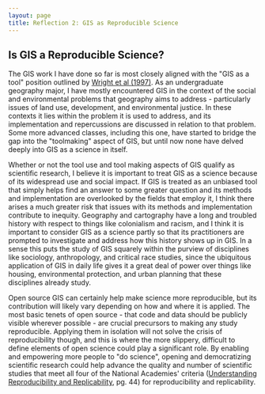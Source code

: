 ```yaml
---
layout: page
title: Reflection 2: GIS as Reproducible Science
---
```

## Is GIS a Reproducible Science?

The GIS work I have done so far is most closely aligned with the "GIS as a tool" position outlined by [Wright et al (1997)](https://www.tandfonline.com/doi/abs/10.1111/0004-5608.872057). As an undergraduate geography major, I have mostly encountered GIS in the context of the social and environmental problems that geography aims to address - particularly issues of land use, development, and environmental justice. In these contexts it lies within the problem it is used to address, and its implementation and repercussions are discussed in relation to that problem. Some more advanced classes, including this one, have started to bridge the gap into the "toolmaking" aspect of GIS, but until now none have delved deeply into GIS as a science in itself.

Whether or not the tool use and tool making aspects of GIS qualify as scientific research, I believe it is important to treat GIS as a science because of its widespread use and social impact. If GIS is treated as an unbiased tool that simply helps find an answer to some greater question and its methods and implementation are overlooked by the fields that employ it, I think there arises a much greater risk that issues with its methods and implementation contribute to inequity. Geography and cartography have a long and troubled history with respect to things like colonialism and racism, and I think it is important to consider GIS as a science partly so that its practitioners are prompted to investigate and address how this history shows up in GIS. In a sense this puts the study of GIS squarely within the purview of disciplines like sociology, anthropology, and critical race studies, since the ubiquitous application of GIS in daily life gives it a great deal of power over things like housing, environmental protection, and urban planning that these disciplines already study.

Open source GIS can certainly help make science more reproducible, but its contribution will likely vary depending on how and where it is applied. The most basic tenets of open source - that code and data should be publicly visible wherever possible - are crucial precursors to making any study reproducible. Applying them in isolation will not solve the crisis of reproducibility though, and this is where the more slippery, difficult to define elements of open science could play a significant role. By enabling and empowering more people to "do science", opening and democratizing scientific research could help advance the quality and number of scientific studies that meet all four of the National Academies' criteria ([Understanding Reproducibility and Replicability](https://www.nap.edu/read/25303/chapter/6), pg. 44) for reproducibility and replicability.
